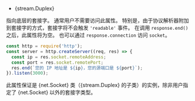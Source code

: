 <!-- YAML
added: v0.3.0
-->

* {stream.Duplex}

指向底层的套接字。 
通常用户不需要访问此属性。 
特别是，由于协议解析器附加到套接字的方式，套接字将不会触发 `'readable'` 事件。 
在调用 `response.end()` 之后，此属性将为空。 
也可以通过 `response.connection` 访问 `socket`。


```js
const http = require('http');
const server = http.createServer((req, res) => {
  const ip = res.socket.remoteAddress;
  const port = res.socket.remotePort;
  res.end(`您的 IP 地址是 ${ip}，您的源端口是 ${port}`);
}).listen(3000);
```

此属性保证是 {net.Socket} 类（{stream.Duplex} 的子类）的实例，除非用户指定了 {net.Socket} 以外的套接字类型。

